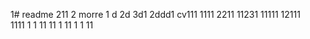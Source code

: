 1# readme 211
2 morre
1 d
2d
3d1 
2ddd1
cv111 
1111 
2211
11231
11111
12111  
1111
1  1
11
11
1
11
1
1
11
